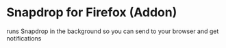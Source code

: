 # Snapdrop for Firefox (Addon)
runs Snapdrop in the background so you can send to your browser and get notifications 
